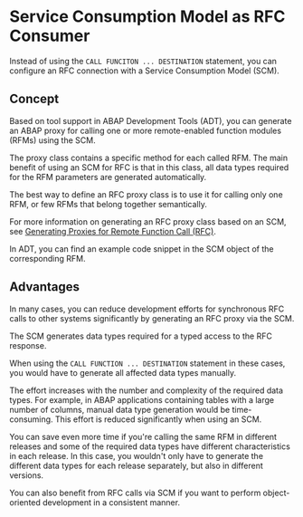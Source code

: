 <!-- loioa69e99c457a54ff881adcff843eea950 -->

# Service Consumption Model as RFC Consumer

Instead of using the `CALL FUNCITON ... DESTINATION` statement, you can configure an RFC connection with a Service Consumption Model \(SCM\).



<a name="loioa69e99c457a54ff881adcff843eea950__section_byf_hlz_qsb"/>

## Concept

Based on tool support in ABAP Development Tools \(ADT\), you can generate an ABAP proxy for calling one or more remote-enabled function modules \(RFMs\) using the SCM.

The proxy class contains a specific method for each called RFM. The main benefit of using an SCM for RFC is that in this class, all data types required for the RFM parameters are generated automatically.

The best way to define an RFC proxy class is to use it for calling only one RFM, or few RFMs that belong together semantically.

For more information on generating an RFC proxy class based on an SCM, see [Generating Proxies for Remote Function Call \(RFC\)](https://help.sap.com/viewer/5371047f1273405bb46725a417f95433/Cloud/en-US/32812d950d3848359ce391dae477f201.html).

In ADT, you can find an example code snippet in the SCM object of the corresponding RFM.



<a name="loioa69e99c457a54ff881adcff843eea950__section_mlp_xlz_qsb"/>

## Advantages

In many cases, you can reduce development efforts for synchronous RFC calls to other systems significantly by generating an RFC proxy via the SCM.

The SCM generates data types required for a typed access to the RFC response.

When using the `CALL FUNCTION ... DESTINATION` statement in these cases, you would have to generate all affected data types manually.

The effort increases with the number and complexity of the required data types. For example, in ABAP applications containing tables with a large number of columns, manual data type generation would be time-consuming. This effort is reduced significantly when using an SCM.

You can save even more time if you're calling the same RFM in different releases and some of the required data types have different characteristics in each release. In this case, you wouldn't only have to generate the different data types for each release separately, but also in different versions.

You can also benefit from RFC calls via SCM if you want to perform object-oriented development in a consistent manner.


